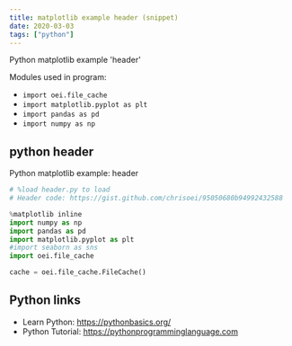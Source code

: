 ```yaml
---
title: matplotlib example header (snippet)
date: 2020-03-03
tags: ["python"]
---
```

Python matplotlib example 'header'


Modules used in program: 
* `import oei.file_cache`
* `import matplotlib.pyplot as plt`
* `import pandas as pd`
* `import numpy as np`

## python header

Python matplotlib example: header

```python
# %load header.py to load
# Header code: https://gist.github.com/chrisoei/95050680b94992432588

%matplotlib inline
import numpy as np
import pandas as pd
import matplotlib.pyplot as plt
#import seaborn as sns
import oei.file_cache

cache = oei.file_cache.FileCache()

```

## Python links

- Learn Python: https://pythonbasics.org/
- Python Tutorial: https://pythonprogramminglanguage.com

